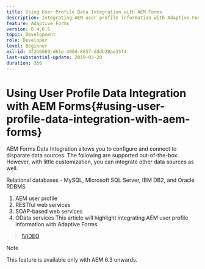 ```yaml
---
title: Using User Profile Data Integration with AEM Forms
description: Integrating AEM user profile information with Adaptive Forms
feature: Adaptive Forms
version: 6.4,6.5
topic: Development
role: Developer
level: Beginner
exl-id: 4f2b6669-d61e-400d-8657-dddb28ae35f4
last-substantial-update: 2019-03-20
duration: 356
---
```

# Using User Profile Data Integration with AEM Forms{#using-user-profile-data-integration-with-aem-forms}

AEM Forms Data Integration allows you to configure and connect to disparate data sources. The following are supported out-of-the-box. However, with little customization, you can integrate other data sources as well.

Relational databases - MySQL, Microsoft SQL Server, IBM DB2, and Oracle RDBMS

1. AEM user profile
1. RESTful web services
1. SOAP-based web services
1. OData services
This article will highlight integrating AEM user profile information with Adaptive Forms.

>[!VIDEO](https://video.tv.adobe.com/v/17432?quality=12&learn=on)

>[!NOTE]
>
>This feature is available only with AEM 6.3 onwards.
